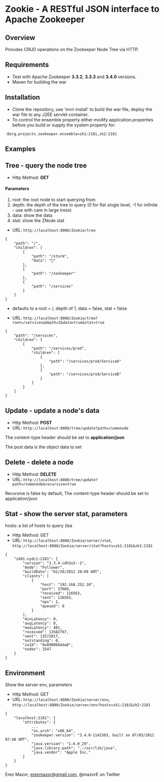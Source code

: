 # Zookie - A RESTful JSON interface to Apache Zookeeper

## Overview
Proivdes CRUD operations on the Zookeeper Node Tree via HTTP.

## Requirements
* Test with Apache Zookeeper **3.3.2**, **3.3.3** and **3.4.0** versions.
* Maven for building the war

## Installation
* Clone the repository, use 'mvn install' to build the war file, deploy the war file to any J2EE servlet container.
* To control the ensemble property either modify application.properties before you build or supply the system property for:

```
-Dorg.projectx.zookeeper.ensemble=zk1:2181,zk2:2181
```

## Examples

## Tree - query the node tree

* Http Method: **GET**

#### Parameters

1. root: the root node to start querying from
2. depth: the depth of the tree to query (0 for flat single level, -1 for infinite - use with care in large tress)
3. data: show the data
4. stat: show the ZNode stat

* URL: ```http://localhost:8080/Zookie/tree``` 

```
{
    "path": "/", 
    "children": [
        {
            "path": "/storm", 
            "data": ""
        }, 
        {
            "path": "/zookeeper"
        }, 
        {
            "path": "/services"
        }
    ]
}
```

* defaults to a root = /, depth of 1, data = false, stat = false

* URL:  ```http://localhost:8080/Zookie/tree?root=/services&depth=2&data=true&stat=true```

```
{
    "path": "/services", 
    "children": [
        {
            "path": "/services/prod", 
            "children": [
                {
                    "path": "/services/prod/ServiceA"
                }, 
                {
                    "path": "/services/prod/ServiceB"
                }
            ]
        }
    ]
}
```
## Update - update a node's data

* Http Method: **POST**
* URL: ```http://localhost:8080/tree/update?path=/somenode```

The content-type header should be set to **application/json**

The post data is the object data to set

## Delete - delete a node

* Http Method: **DELETE**
* URL:  ```http://localhost:8080/tree/update?path=/somenode&recursive=true```

Recursive is false by default, 
The content-type header should be set to application/json 

## Stat - show the server stat, parameters

hosts: a list of hosts to query (lea

* Http Method: GET
* URL:  ```http://localhost:8080/Zookie/server/stat```,  ```http://localhost:8080/Zookie/server/stat?hosts=zk1:2181&zk2:2181```

```
{
    "zk01.nydc1:2181": {
        "version": "3.3.4-cdh3u3--1", 
        "mode": "Follower", 
        "buildDate": "01/26/2012 20:09 GMT", 
        "clients": [
            {
                "host": "192.168.252.10", 
                "port": 37668, 
                "received": 116563, 
                "sent": 116563, 
                "ops": 1, 
                "queued": 0
            }
        ], 
        "minLatency": 0, 
        "avgLatency": 0, 
        "maxLatency": 481, 
        "received": 13582767, 
        "sent": 13572817, 
        "outstanding": 0, 
        "zxId": "0x8900044da8", 
        "nodes": 2547
    }
}
```


## Environment

Show the server env, parameters

* Http Method: GET
* URL: ```http://localhost:8080/Zookie/server/env```, ```http://localhost:8080/Zookie/server/env?hosts=zk1:2181&zk2:2181```

```
{
    "localhost:2181": {
        "attributes": {
            ...
            "os.arch": "x86_64", 
            "zookeeper.version": "3.4.0-1142383, built on 07/03/2011 07:48 GMT", 
            "java.version": "1.6.0_29", 
            "java.library.path": ".:/usr/lib/java", 
            "java.vendor": "Apple Inc."
        }
    }
}
```

Erez Mazor, erezmazor@gmail.com, @mazorE on Twitter
